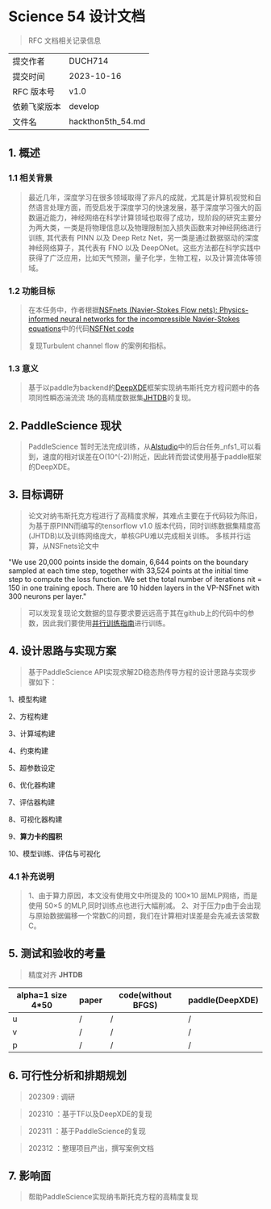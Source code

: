 # Science 54 设计文档 

> RFC 文档相关记录信息

|              |                    |
| ------------ | -----------------  |
| 提交作者      |DUCH714             |
| 提交时间      |2023-10-16          |
| RFC 版本号    | v1.0               |
| 依赖飞桨版本  | develop            |
| 文件名        |hackthon5th_54.md   |

## 1. 概述

### 1.1 相关背景

> 最近几年，深度学习在很多领域取得了非凡的成就，尤其是计算机视觉和自然语言处理方面，而受启发于深度学习的快速发展，基于深度学习强大的函数逼近能力，神经网络在科学计算领域也取得了成功，现阶段的研究主要分为两大类，一类是将物理信息以及物理限制加入损失函数来对神经网络进行训练, 其代表有 PINN 以及 Deep Retz Net，另一类是通过数据驱动的深度神经网络算子，其代表有 FNO 以及 DeepONet。这些方法都在科学实践中获得了广泛应用，比如天气预测，量子化学，生物工程，以及计算流体等领域。

### 1.2 功能目标

> 在本任务中，作者根据[NSFnets (Navier-Stokes Flow nets): Physics-informed
neural networks for the incompressible Navier-Stokes
equations](https://arxiv.org/abs/2003.06496)中的代码[NSFNet code](https://github.com/Alexzihaohu/NSFnets/blob/master/)
>
> 复现Turbulent channel flow 的案例和指标。

### 1.3 意义

> 基于以paddle为backend的[DeepXDE](https://deepxde.readthedocs.io/en/latest/index.html)框架实现纳韦斯托克方程问题中的各项同性瞬态湍流流
场的高精度数据集[JHTDB](https://turbulence.pha.jhu.edu/)的复现。

## 2. PaddleScience 现状

> PaddleScience 暂时无法完成训练，从[AIstudio](https://aistudio.baidu.com/studio/project/partial/verify/6832363/fa46b783a28442b88fb7d2756ffddb6c)中的后台任务_nfs1_可以看到，速度的相对误差在O(10^(-2))附近，因此转而尝试使用基于paddle框架的DeepXDE。

## 3. 目标调研

>论文对纳韦斯托克方程进行了高精度求解，其难点主要在于代码较为陈旧，为基于原PINN而编写的tensorflow v1.0 版本代码，同时训练数据集精度高(JHTDB)以及训练网络庞大，单核GPU难以完成相关训练。
>多核并行运算，从NSFnets论文中

"We use 20,000 points inside the domain, 6,644 points on the boundary sampled at each time step, together with 33,524 points at the initial time step to compute the loss function. We set the total number of iterations nit = 150 in one training epoch. There are 10 hidden layers in the VP-NSFnet with 300 neurons per layer."

>可以发现复现论文数据的显存要求要远远高于其在github上的代码中的参数，因此我们要使用[并行训练指南](https://www.paddlepaddle.org.cn/documentation/docs/zh/develop/guides/06_distributed_training/cluster_quick_start_collective_cn.html)进行训练。


## 4. 设计思路与实现方案

> 基于PaddleScience API实现求解2D稳态热传导方程的设计思路与实现步骤如下：

1、模型构建

2、方程构建

3、计算域构建

4、约束构建

5、超参数设定

6、优化器构建

7、评估器构建

8、可视化器构建

9、**算力卡的囤积**

10、模型训练、评估与可视化

### 4.1 补充说明

> 1、由于算力原因，本文没有使用文中所提及的 100×10 层MLP网络，而是使用 50×5 的MLP,同时训练点也进行大幅削减。
> 2、对于压力p由于会出现与原始数据偏移一个常数C的问题，我们在计算相对误差是会先减去该常数C。

## 5. 测试和验收的考量

> 精度对齐
> **JHTDB**

| alpha=1 size 4*50 | paper  | code(without BFGS) | paddle(DeepXDE)  |
|-------------------|--------|--------------------|---------|
| u                 | / | /            | /  |
| v                 | /| /             |/ |
| p                 | / | /                  | / |

## 6. 可行性分析和排期规划

>202309 :  调研

>202310 ：基于TF以及DeepXDE的复现

>202311 ：基于PaddleScience的复现

>202312 ：整理项目产出，撰写案例文档

## 7. 影响面

> 帮助PaddleScience实现纳韦斯托克方程的高精度复现
